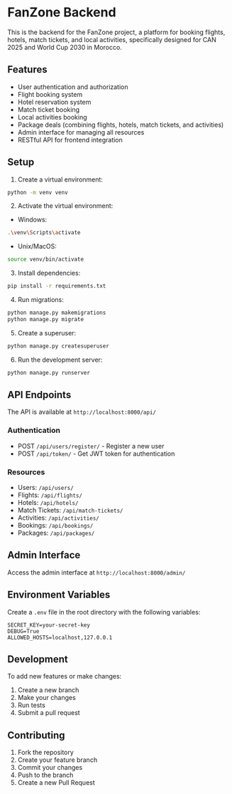# FanZone Backend

This is the backend for the FanZone project, a platform for booking flights, hotels, match tickets, and local activities, specifically designed for CAN 2025 and World Cup 2030 in Morocco.

## Features

- User authentication and authorization
- Flight booking system
- Hotel reservation system
- Match ticket booking
- Local activities booking
- Package deals (combining flights, hotels, match tickets, and activities)
- Admin interface for managing all resources
- RESTful API for frontend integration

## Setup

1. Create a virtual environment:
```bash
python -m venv venv
```

2. Activate the virtual environment:
- Windows:
```bash
.\venv\Scripts\activate
```
- Unix/MacOS:
```bash
source venv/bin/activate
```

3. Install dependencies:
```bash
pip install -r requirements.txt
```

4. Run migrations:
```bash
python manage.py makemigrations
python manage.py migrate
```

5. Create a superuser:
```bash
python manage.py createsuperuser
```

6. Run the development server:
```bash
python manage.py runserver
```

## API Endpoints

The API is available at `http://localhost:8000/api/`

### Authentication
- POST `/api/users/register/` - Register a new user
- POST `/api/token/` - Get JWT token for authentication

### Resources
- Users: `/api/users/`
- Flights: `/api/flights/`
- Hotels: `/api/hotels/`
- Match Tickets: `/api/match-tickets/`
- Activities: `/api/activities/`
- Bookings: `/api/bookings/`
- Packages: `/api/packages/`

## Admin Interface

Access the admin interface at `http://localhost:8000/admin/`

## Environment Variables

Create a `.env` file in the root directory with the following variables:
```
SECRET_KEY=your-secret-key
DEBUG=True
ALLOWED_HOSTS=localhost,127.0.0.1
```

## Development

To add new features or make changes:

1. Create a new branch
2. Make your changes
3. Run tests
4. Submit a pull request

## Contributing

1. Fork the repository
2. Create your feature branch
3. Commit your changes
4. Push to the branch
5. Create a new Pull Request 